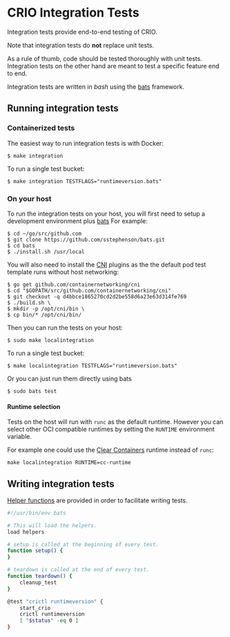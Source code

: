 # CRIO Integration Tests

Integration tests provide end-to-end testing of CRIO.

Note that integration tests do **not** replace unit tests.

As a rule of thumb, code should be tested thoroughly with unit tests.
Integration tests on the other hand are meant to test a specific feature end
to end.

Integration tests are written in *bash* using the
[bats](https://github.com/sstephenson/bats) framework.

## Running integration tests

### Containerized tests

The easiest way to run integration tests is with Docker:
```
$ make integration
```

To run a single test bucket:
```
$ make integration TESTFLAGS="runtimeversion.bats"
```

### On your host

To run the integration tests on your host, you will first need to setup a development environment plus
[bats](https://github.com/sstephenson/bats#installing-bats-from-source)
For example:
```
$ cd ~/go/src/github.com
$ git clone https://github.com/sstephenson/bats.git
$ cd bats
$ ./install.sh /usr/local
```

You will also need to install the [CNI](https://github.com/containernetworking/cni) plugins as
the the default pod test template runs without host networking:

```
$ go get github.com/containernetworking/cni
$ cd "$GOPATH/src/github.com/containernetworking/cni"
$ git checkout -q d4bbce1865270cd2d2be558d6a23e63d314fe769
$ ./build.sh \
$ mkdir -p /opt/cni/bin \
$ cp bin/* /opt/cni/bin/
```

Then you can run the tests on your host:
```
$ sudo make localintegration
```

To run a single test bucket:
```
$ make localintegration TESTFLAGS="runtimeversion.bats"
```

Or you can just run them directly using bats
```
$ sudo bats test
```

#### Runtime selection
Tests on the host will run with `runc` as the default runtime.
However you can select other OCI compatible runtimes by setting
the `RUNTIME` environment variable.

For example one could use the [Clear Containers](https://github.com/clearcontainers/runtime)
runtime instead of `runc`:

```
make localintegration RUNTIME=cc-runtime
```

## Writing integration tests

[Helper functions](https://github.com/kubernetes-incubator/cri-o/blob/master/test/helpers.bash)
are provided in order to facilitate writing tests.

```sh
#!/usr/bin/env bats

# This will load the helpers.
load helpers

# setup is called at the beginning of every test.
function setup() {
}

# teardown is called at the end of every test.
function teardown() {
	cleanup_test
}

@test "crictl runtimeversion" {
	start_crio
	crictl runtimeversion
	[ "$status" -eq 0 ]
}

```
